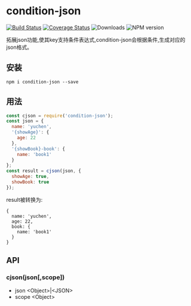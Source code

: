 # condition-json

[![Build Status](https://www.travis-ci.org/YuChenLi923/condition-json.svg?branch=master)](https://www.travis-ci.org/YuChenLi923/condition-json)
[![Coverage Status](https://coveralls.io/repos/github/YuChenLi923/condition-json/badge.svg?branch=master)](https://coveralls.io/github/YuChenLi923/condition-json?branch=master)
![Downloads](http://img.shields.io/npm/dm/condition-json.svg?style=flat)
![NPM version](https://badge.fury.io/js/condition-json.svg)

拓展json功能,使其key支持条件表达式,condition-json会根据条件,生成对应的json格式。

## 安装

```
npm i condition-json --save
```

## 用法

```js
const cjson = require('condition-json');
const json = {
  name: 'yuchen',
  '{showAge}': {
    age: 22
  },
  '{showBook}-book': {
    name: 'book1'
  }
};
const result = cjson(json, {
  showAge: true,
  showBook: true
});
```

result被转换为:

```
{
  name: 'yuchen',
  age: 22,
  book: {
    name: 'book1'
  }
}
```

## API
### cjson(json[,scope])

- json \<Object>|\<JSON>
- scope \<Object>
